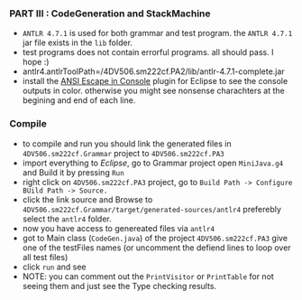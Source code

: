 ### PART III : CodeGeneration and StackMachine

- `ANTLR 4.7.1` is used for both grammar and test program. the `ANTLR 4.7.1` jar file exists in the `lib` folder.
- test programs does not contain errorful programs. all should pass. I hope :)
- antlr4.antlrToolPath=<PATH TO PROJECT>/4DV506.sm222cf.PA2/lib/antlr-4.7.1-complete.jar
- install the [ANSI Escape in Console](https://marketplace.eclipse.org/content/ansi-escape-console#group-details) plugin for Eclipse to see the console outputs in color.
  otherwise you might see nonsense charachters at the begining and end of each line.

### Compile

- to compile and run you should link the generated files in `4DV506.sm222cf.Grammar` project to `4DV506.sm222cf.PA3`
- import everything to _Eclipse_, go to Grammar project open `MiniJava.g4` and Build it by pressing `Run`
- right click on `4DV506.sm222cf.PA3` project, go to
  `Build Path -> Configure BUild Path -> Source.`
- click the link source and Browse to `4DV506.sm222cf.Grammar/target/generated-sources/antlr4`
  preferebly select the `antlr4` folder.
- now you have access to genereated files via `antlr4`
- got to Main class (`CodeGen.java`) of the project `4DV506.sm222cf.PA3` give one of the testFiles names (or uncomment the defiend lines to loop over all test files)
- click `run` and see
- NOTE: you can comment out the `PrintVisitor` or `PrintTable` for not seeing them and just see the Type checking results.
